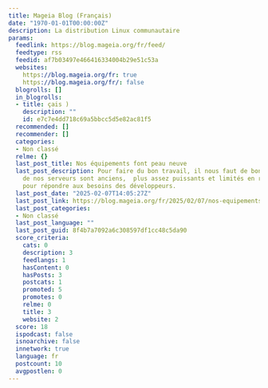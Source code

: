 ```yaml
---
title: Mageia Blog (Français)
date: "1970-01-01T00:00:00Z"
description: La distribution Linux communautaire
params:
  feedlink: https://blog.mageia.org/fr/feed/
  feedtype: rss
  feedid: af7b03497e466416334004b29e51c53a
  websites:
    https://blog.mageia.org/fr: true
    https://blog.mageia.org/fr/: false
  blogrolls: []
  in_blogrolls:
  - title: çais )
    description: ""
    id: e7c7e4dd718c69a5bbcc5d5e82ac81f5
  recommended: []
  recommender: []
  categories:
  - Non classé
  relme: {}
  last_post_title: Nos équipements font peau neuve
  last_post_description: Pour faire du bon travail, il nous faut de bons outils. Certains
    de nos serveurs sont anciens,  plus assez puissants et limités en ressources disques
    pour répondre aux besoins des développeurs.
  last_post_date: "2025-02-07T14:05:27Z"
  last_post_link: https://blog.mageia.org/fr/2025/02/07/nos-equipements-font-peau-neuve/
  last_post_categories:
  - Non classé
  last_post_language: ""
  last_post_guid: 8f4b7a7092a6c308597df1cc48c5da90
  score_criteria:
    cats: 0
    description: 3
    feedlangs: 1
    hasContent: 0
    hasPosts: 3
    postcats: 1
    promoted: 5
    promotes: 0
    relme: 0
    title: 3
    website: 2
  score: 18
  ispodcast: false
  isnoarchive: false
  innetwork: true
  language: fr
  postcount: 10
  avgpostlen: 0
---
```


